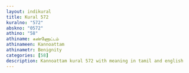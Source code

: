 ```yaml
---
layout: indikural
title: Kural 572
kuralno: "572"
abskno: "0572"
athino: "58"
athiname: கண்ணோட்டம்
athinameen: Kannoattam
athinametr: Benignity
categories: [58]
description: Kannoattam kural 572 with meaning in tamil and english 
---
```


